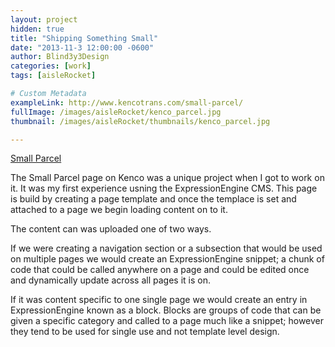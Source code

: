 ```yaml
---
layout: project
hidden: true
title: "Shipping Something Small"
date: "2013-11-3 12:00:00 -0600"
author: Blind3y3Design
categories: [work]
tags: [aisleRocket]

# Custom Metadata
exampleLink: http://www.kencotrans.com/small-parcel/
fullImage: /images/aisleRocket/kenco_parcel.jpg
thumbnail: /images/aisleRocket/thumbnails/kenco_parcel.jpg

---
```


[Small Parcel](http://www.kencotrans.com/small-parcel)

The Small Parcel page on Kenco was a unique project when I got to work on it. It was my first experience usning the ExpressionEngine CMS. This page is build by creating a page template and once the templace is set and attached to a page we begin loading content on to it.

<!--more-->

The content can was uploaded one of two ways.

If we were creating a navigation section or a subsection that would be used on multiple pages we would create an ExpressionEngine snippet; a chunk of code that could be called anywhere on a page and could be edited once and dynamically update across all pages it is on.

If it was content specific to one single page we would create an entry in ExpressionEngine known as a block. Blocks are groups of code that can be given a specific category and called to a page much like a snippet; however they tend to be used for single use and not template level design.